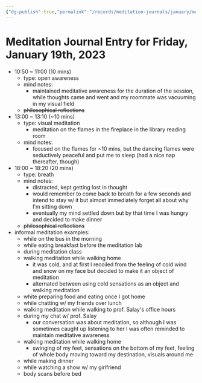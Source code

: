 ```yaml
---
{"dg-publish":true,"permalink":"/records/meditation-journals/january/meditation-journal-for-2023-01-19/","tags":["type/meditation-journal-entry info/phil-384/meditation-journal-entry"]}
---
```



# Meditation Journal Entry for Friday, January 19th, 2023

- 10:50 ~ 11:00 (10 mins)
	- type: open awareness
	- mind notes:
		- maintained meditative awareness for the duration of the session, while thoughts came and went and my roommate was vacuuming in my visual field
	- ~~philosophical reflections~~
- 13:00 ~ 13:10 (~10 mins)
	- type: visual meditation
		- meditation on the flames in the fireplace in the library reading room
	- mind notes:
		- focused on the flames for ~10 mins, but the dancing flames were seductively peaceful and put me to sleep (had a nice nap thereafter, though)
- 18:00 ~ 18:20 (20 mins)
	- type: breath
	- mind notes:
		- distracted, kept getting lost in thought
		- would remember to come back to breath for a few seconds and intend to stay w/ it but almost immediately forget all about why I'm sitting down
		- eventually my mind settled down but by that time I was hungry and decided to make dinner
	- ~~philosophical reflections~~
- informal meditation examples:
	- while on the bus in the morning
	- while eating breakfast before the meditation lab
	- during meditation class
	- walking meditation while walking home
		- it was cold, and at first I recoiled from the feeling of cold wind and snow on my face but decided to make it an object of meditation
		- alternated between using cold sensations as an object and walking meditation
	- white preparing food and eating once I got home
	- while chatting w/ my friends over lunch
	- walking meditation while walking to prof. Salay's office hours
	- during my chat w/ prof. Salay
		- our conversation was about meditation, so although I was sometimes caught up listening to her I was often reminded to maintain meditative awareness
	- walking meditation while walking home
		- swinging of my feet, sensations on the bottom of my feet, feeling of whole body moving toward my destination, visuals around me
	- while making dinner
	- while watching a show w/ my girlfriend
	- body scans before bed